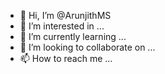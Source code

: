 - 👋 Hi, I’m @ArunjithMS
- 👀 I’m interested in ...
- 🌱 I’m currently learning ...
- 💞️ I’m looking to collaborate on ...
- 📫 How to reach me ...

<!---
ArunjithMS/ArunjithMS is a ✨ special ✨ repository because its `README.md` (this file) appears on your GitHub profile.
You can click the Preview link to take a look at your changes.
--->
